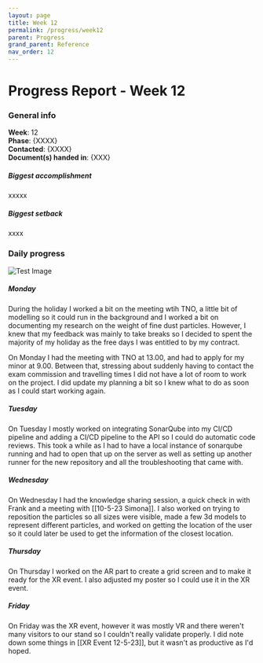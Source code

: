 ```yaml
---
layout: page
title: Week 12
permalink: /progress/week12
parent: Progress
grand_parent: Reference
nav_order: 12
---
```

# Progress Report - Week 12

### General info
**Week**: 12  
**Phase**: {XXXX}  
**Contacted**: {XXXX}  
**Document(s) handed in**: {XXX}  

##### Biggest accomplishment
xxxxx

##### Biggest setback
xxxx

### Daily progress
![Test Image](basic-weekly-template.png)

##### Monday
During the holiday I worked a bit on the meeting wtih TNO, a little bit of modelling so it could run in the background and I worked a bit on documenting my research on the weight of fine dust particles. However, I knew that my feedback was mainly to take breaks so I decided to spent the majority of my holiday as the free days I was entitled to by my contract.

On Monday I had the meeting with TNO at 13.00, and had to apply for my minor at 9.00. Between that, stressing about suddenly having to contact the exam commission and travelling times I did not have a lot of room to work on the project. I did update my planning a bit so I knew what to do as soon as I could start working again.

##### Tuesday
On Tuesday I mostly worked on integrating SonarQube into my CI/CD pipeline and adding a CI/CD pipeline to the API so I could do automatic code reviews. This took a while as I had to have a local instance of sonarqube running and had to open that up on the server as well as setting up another runner for the new repository and all the troubleshooting that came with.

##### Wednesday
On Wednesday I had the knowledge sharing session, a quick check in with Frank and a meeting with [[10-5-23 Simona]]. I also worked on trying to reposition the particles so all sizes were visible, made a few 3d models to represent different particles, and worked on getting the location of the user so it could later be used to get the information of the closest location.

##### Thursday
On Thursday I worked on the AR part to create a grid screen and to make it ready for the XR event. I also adjusted my poster so I could use it in the XR event.

##### Friday
On Friday was the XR event, however it was mostly VR and there weren't many visitors to our stand so I couldn't really validate properly. I did note down some things in [[XR Event 12-5-23]], but it wasn't as productive as I'd hoped.

